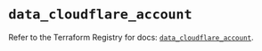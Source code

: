 # `data_cloudflare_account`

Refer to the Terraform Registry for docs: [`data_cloudflare_account`](https://registry.terraform.io/providers/cloudflare/cloudflare/5.9.0/docs/data-sources/account).
